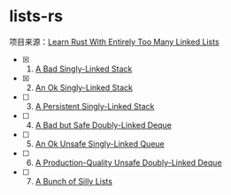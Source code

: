 # lists-rs

项目来源：[Learn Rust With Entirely Too Many Linked Lists](https://rust-unofficial.github.io/too-many-lists/)

- [x] 1. [A Bad Singly-Linked Stack](docs/first.md)
- [x] 2. [An Ok Singly-Linked Stack](docs/second.md)
- [ ] 3. [A Persistent Singly-Linked Stack](docs/third.md)
- [ ] 4. [A Bad but Safe Doubly-Linked Deque](docs/fourth.md)
- [ ] 5. [An Ok Unsafe Singly-Linked Queue](docs/fifth.md)
- [ ] 6. [A Production-Quality Unsafe Doubly-Linked Deque](docs/sixth.md)
- [ ] 7. [A Bunch of Silly Lists](docs/infinity.md)
